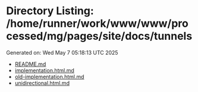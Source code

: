 # Directory Listing: /home/runner/work/www/www/processed/mg/pages/site/docs/tunnels
Generated on: Wed May  7 05:18:13 UTC 2025

- [README.md](README.md)
- [implementation.html.md](implementation.html.md)
- [old-implementation.html.md](old-implementation.html.md)
- [unidirectional.html.md](unidirectional.html.md)
